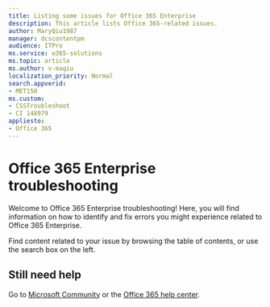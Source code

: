 ```yaml
---
title: Listing some issues for Office 365 Enterprise
description: This article lists Office 365-related issues.
author: MaryQiu1987
manager: dcscontentpm
audience: ITPro
ms.service: o365-solutions
ms.topic: article
ms.author: v-maqiu
localization_priority: Normal
search.appverid: 
- MET150
ms.custom:
- CSSTroubleshoot
- CI 148979
appliesto:
- Office 365
---
```


# Office 365 Enterprise troubleshooting

Welcome to Office 365 Enterprise troubleshooting! Here, you will find information on how to identify and fix errors you might experience related to Office 365 Enterprise.

Find content related to your issue by browsing the table of contents, or use the search box on the left.

## Still need help

Go to [Microsoft Community](https://answers.microsoft.com) or the [Office 365 help center](/Office365/Enterprise/).